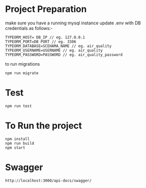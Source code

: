 # Project Preparation

make sure you have a running mysql instance
update .env with DB credentials as follows:-

```
TYPEORM_HOST= DB_IP // eg. 127.0.0.1
TYPEORM_PORT=DB PORT // eg. 3306
TYPEORM_DATABASE=SCEHAMA_NAME // eg. air_quality
TYPEORM_USERNAME=USERNAME // eg. air_quality
TYPEORM_PASSWORD=PASSWORD // eg. air_quality_password
```

to run migrations
```
npm run migrate
```

# Test
```
npm run test
```

# To Run the project
```
npm install
npm run build
npm start
```

# Swagger
```
http://localhost:3000/api-docs/swagger/
```


